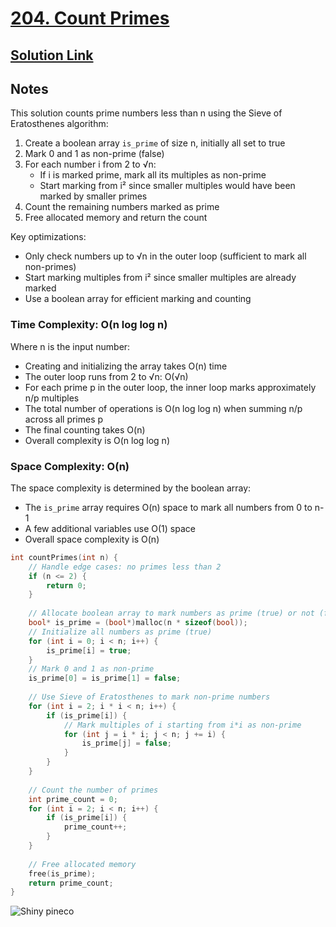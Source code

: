 # [204. Count Primes](https://leetcode.com/problems/count-primes/description/)

## [Solution Link](https://leetcode.com/submissions/detail/1738789931/)

## Notes

This solution counts prime numbers less than n using the Sieve of Eratosthenes algorithm:

1. Create a boolean array `is_prime` of size n, initially all set to true
2. Mark 0 and 1 as non-prime (false)
3. For each number i from 2 to √n:
   - If i is marked prime, mark all its multiples as non-prime
   - Start marking from i² since smaller multiples would have been marked by smaller primes
4. Count the remaining numbers marked as prime
5. Free allocated memory and return the count

Key optimizations:

- Only check numbers up to √n in the outer loop (sufficient to mark all non-primes)
- Start marking multiples from i² since smaller multiples are already marked
- Use a boolean array for efficient marking and counting

### Time Complexity: O(n log log n)

Where n is the input number:

- Creating and initializing the array takes O(n) time
- The outer loop runs from 2 to √n: O(√n)
- For each prime p in the outer loop, the inner loop marks approximately n/p multiples
- The total number of operations is O(n log log n) when summing n/p across all primes p
- The final counting takes O(n)
- Overall complexity is O(n log log n)

### Space Complexity: O(n)

The space complexity is determined by the boolean array:

- The `is_prime` array requires O(n) space to mark all numbers from 0 to n-1
- A few additional variables use O(1) space
- Overall space complexity is O(n)

```c
int countPrimes(int n) {
    // Handle edge cases: no primes less than 2
    if (n <= 2) {
        return 0;
    }
    
    // Allocate boolean array to mark numbers as prime (true) or not (false)
    bool* is_prime = (bool*)malloc(n * sizeof(bool));
    // Initialize all numbers as prime (true)
    for (int i = 0; i < n; i++) {
        is_prime[i] = true;
    }
    // Mark 0 and 1 as non-prime
    is_prime[0] = is_prime[1] = false;
    
    // Use Sieve of Eratosthenes to mark non-prime numbers
    for (int i = 2; i * i < n; i++) {
        if (is_prime[i]) {
            // Mark multiples of i starting from i*i as non-prime
            for (int j = i * i; j < n; j += i) {
                is_prime[j] = false;
            }
        }
    }
    
    // Count the number of primes
    int prime_count = 0;
    for (int i = 2; i < n; i++) {
        if (is_prime[i]) {
            prime_count++;
        }
    }
    
    // Free allocated memory
    free(is_prime);
    return prime_count;
}
```

![Shiny pineco](https://projectpokemon.org/images/shiny-sprite/pineco.gif)
